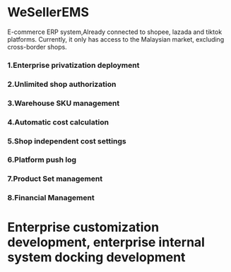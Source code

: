 # WeSellerEMS
E-commerce ERP system,Already connected to shopee, lazada and tiktok platforms.
Currently, it only has access to the Malaysian market, excluding cross-border shops.

### 1.Enterprise privatization deployment
### 2.Unlimited shop authorization
### 3.Warehouse SKU management
### 4.Automatic cost calculation
### 5.Shop independent cost settings
### 6.Platform push log
### 7.Product Set management
### 8.Financial Management

# Enterprise customization development, enterprise internal system docking development
